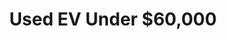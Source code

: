 ---
layout: costpage
title: Used EV Under $60,000
permalink: /EVunder60/
maxprice: 60001
minprice: 50001
---